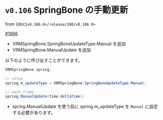 # `v0.106` SpringBone の手動更新

from {doc}`v0.106.0</release/100/v0.106.0>`

[\#1866](https://github.com/matonnet/UniVRM/pull/1886)

* VRMSpringBone.SpringBoneUpdateType.Manual を追加
* VRMSpringBone.ManualUpdate を追加

以下のように呼び出すことができます。

```csharp
VRMSpringBone spring;

// setup
spring.m_updateType = VRMSpringBone.SpringBoneUpdateType.Manual;

// each frame
spring.ManualUpdate(time.deltaTime);
```

* spring.ManualUpdate を使う前に spring.m_updateType を `Manual` に設定する必要があります。
